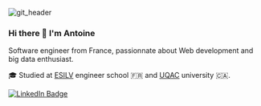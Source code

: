 ![git_header](https://user-images.githubusercontent.com/32196302/136653101-f261bb77-1160-4e69-967f-f0e9d89da716.png)


### Hi there 👋 I'm Antoine

Software engineer from France, passionnate about Web development and big data enthusiast.

:mortar_board: Studied at [ESILV](https://www.esilv.fr/) engineer school :fr: and [UQAC](https://www.uqac.ca/) university 🇨🇦.

[![LinkedIn Badge](https://img.shields.io/badge/LinkedIn-Profile-informational?style=flat&logo=linkedin&logoColor=white&color=0D76A8)](https://www.linkedin.com/in/antoine-demonchaine/)
